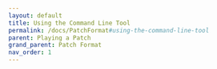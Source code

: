 ```yaml
---
layout: default
title: Using the Command Line Tool
permalink: /docs/PatchFormat#using-the-command-line-tool
parent: Playing a Patch
grand_parent: Patch Format
nav_order: 1
---
```

